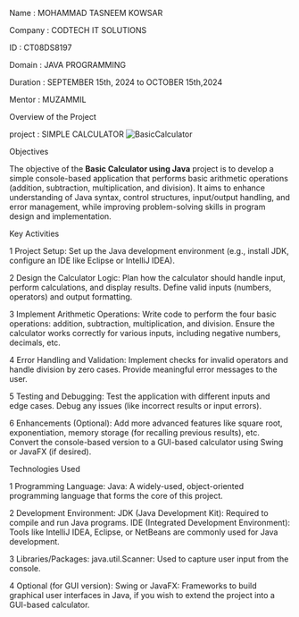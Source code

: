 Name : MOHAMMAD TASNEEM KOWSAR

Company : CODTECH IT SOLUTIONS

ID : CT08DS8197

Domain : JAVA PROGRAMMING

Duration : SEPTEMBER 15th, 2024 to OCTOBER 15th,2024

Mentor : MUZAMMIL

Overview of the Project

project : SIMPLE CALCULATOR
![BasicCalculator](https://github.com/user-attachments/assets/77456717-2020-4a0a-a265-d9f9ad1e5f83)

Objectives

The objective of the **Basic Calculator using Java** project is to develop a simple console-based application that performs basic arithmetic operations (addition, subtraction, multiplication, and division). It aims to enhance understanding of Java syntax, control structures, input/output handling, and error management, while improving problem-solving skills in program design and implementation.

Key Activities

1 Project Setup:
   Set up the Java development environment (e.g., install JDK, configure an IDE like 
   Eclipse or IntelliJ IDEA).

2 Design the Calculator Logic:
   Plan how the calculator should handle input, perform calculations, and display 
   results.
   Define valid inputs (numbers, operators) and output formatting.

3 Implement Arithmetic Operations:
   Write code to perform the four basic operations: addition, subtraction, 
   multiplication, and division.
   Ensure the calculator works correctly for various inputs, including negative numbers, 
   decimals, etc.
   
4 Error Handling and Validation:
   Implement checks for invalid operators and handle division by zero cases.
   Provide meaningful error messages to the user.

5 Testing and Debugging:
   Test the application with different inputs and edge cases.
   Debug any issues (like incorrect results or input errors).

6 Enhancements (Optional):
   Add more advanced features like square root, exponentiation, memory storage (for 
   recalling previous results), etc.
   Convert the console-based version to a GUI-based calculator using Swing or JavaFX (if 
   desired).

Technologies Used

1 Programming Language:
    Java: A widely-used, object-oriented programming language that forms the core of this 
          project.

2 Development Environment:
    JDK (Java Development Kit): Required to compile and run Java programs.
    IDE (Integrated Development Environment): Tools like IntelliJ IDEA, Eclipse, or 
                                         NetBeans are commonly used for Java development.

3 Libraries/Packages:
   java.util.Scanner: Used to capture user input from the console.

4 Optional (for GUI version):
   Swing or JavaFX: Frameworks to build graphical user interfaces in Java, if you wish to 
                    extend the project into a GUI-based calculator.
